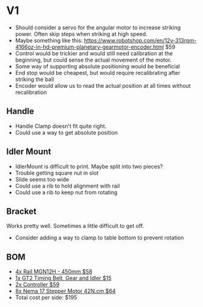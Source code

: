 # V1
* Should consider a servo for the angular motor to increase striking power.  Often skip steps when striking at high speed.
* Maybe something like this: https://www.robotshop.com/en/12v-313rpm-4166oz-in-hd-premium-planetary-gearmotor-encoder.html $59
* Control would be trickier and would still need calibration at the beginning, but could sense the actual movement of the motor.
* Some way of supporting absolute positioning would be beneficial
*  End stop would be cheapest, but would require recalibrating after striking the ball
*  Encoder would allow us to read the actual position at all times without recalibration
## Handle
* Handle Clamp doesn't fit quite right.
* Could use a way to get absolute position
## Idler Mount
* IdlerMount is difficult to print.  Maybe split into two pieces?
* Trouble getting square nut in slot
* Slide seems too wide
* Could use a rib to hold alignment with rail
* Could use a rib to keep nut from rotating
## Bracket
Works pretty well.  Sometimes a little difficult to get off.
* Consider adding a way to clamp to table bottom to prevent rotation
## BOM
* [4x Rail MGN12H - 450mm $58](https://www.amazon.com/gp/product/B077MFSF5F/ref=ppx_yo_dt_b_asin_title_o08_s00?ie=UTF8&psc=1)
* [1x GT2 Timing Belt, Gear and Idler $15](https://www.amazon.com/gp/product/B07Z51RKQ7/ref=ppx_yo_dt_b_asin_title_o08_s01?ie=UTF8&psc=1)
* [2x Controller $59](https://www.amazon.com/gp/product/B08HVCG1YB/ref=ppx_yo_dt_b_asin_title_o08_s01?ie=UTF8&psc=1)
* [8x Nema 17 Stepper Motor 42N.cm $64](https://www.amazon.com/gp/product/B07KW7F3P9/ref=ppx_yo_dt_b_asin_title_o08_s02?ie=UTF8&psc=1)
* Total cost per side: $195